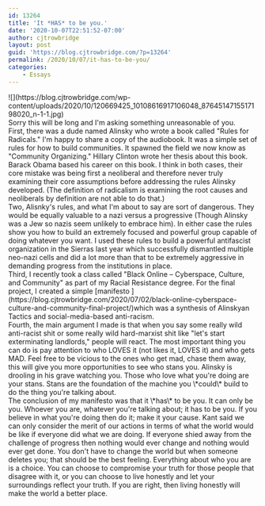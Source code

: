```yaml
---
id: 13264
title: 'It *HAS* to be you.'
date: '2020-10-07T22:51:52-07:00'
author: cjtrowbridge
layout: post
guid: 'https://blog.cjtrowbridge.com/?p=13264'
permalink: /2020/10/07/it-has-to-be-you/
categories:
    - Essays
---
```


<div class="" data-block="true" data-editor="559kb" data-offset-key="abjr0-0-0"><div data-offset-key="abjr0-0-0">![](https://blog.cjtrowbridge.com/wp-content/uploads/2020/10/120669425_10108616917106048_8764514715517198020_n-1-1.jpg)</div><div class="_1mf _1mj" data-offset-key="abjr0-0-0"><span data-offset-key="abjr0-0-0">Sorry this will be long and I'm asking something unreasonable of you.</span></div></div><div class="" data-block="true" data-editor="559kb" data-offset-key="6h43p-0-0"><div class="_1mf _1mj" data-offset-key="6h43p-0-0"><span data-offset-key="6h43p-0-0"> </span></div></div><div class="" data-block="true" data-editor="559kb" data-offset-key="a728r-0-0"><div class="_1mf _1mj" data-offset-key="a728r-0-0"><span data-offset-key="a728r-0-0">First, there was a dude named Alinsky who wrote a book called "Rules for Radicals." I'm happy to share a copy of the audiobook. It was a simple set of rules for how to build communities. It spawned the field we now know as "Community Organizing." Hillary Clinton wrote her thesis about this book. Barack Obama based his career on this book. I think in both cases, their core mistake was being first a neoliberal and therefore never truly examining their core assumptions before addressing the rules Alinsky developed. (The definition of radicalism is examining the root causes and neoliberals by definition are not able to do that</span><span data-offset-key="a728r-0-0">.)</span></div></div><div class="" data-block="true" data-editor="559kb" data-offset-key="dtrbc-0-0"><div class="_1mf _1mj" data-offset-key="dtrbc-0-0"><span data-offset-key="dtrbc-0-0"> </span></div></div><div class="" data-block="true" data-editor="559kb" data-offset-key="c4f9q-0-0"><div class="_1mf _1mj" data-offset-key="c4f9q-0-0"><span data-offset-key="c4f9q-0-0">Two, Alisnky's rules, and what I'm about to say are sort of dangerous. They would be equally valuable to a nazi versus a progressive (Though Alinsky was a Jew so nazis seem unlikely to embrace him). In either case the rules show you how to build an extremely focused and powerful group capable of doing whatever you want. I used these rules to build a powerful antifascist organization in the Sierras last year which successfully dismantled multiple neo-nazi cells and did a lot more than that to be extremely aggressive in demanding progress from the institutions in place.</span></div></div><div class="" data-block="true" data-editor="559kb" data-offset-key="4888v-0-0"><div class="_1mf _1mj" data-offset-key="4888v-0-0"><span data-offset-key="4888v-0-0"> </span></div></div><div class="" data-block="true" data-editor="559kb" data-offset-key="2m69j-0-0"><div class="_1mf _1mj" data-offset-key="2m69j-0-0"><span data-offset-key="2m69j-0-0">Third, I recently took a class called "Black Online – Cyberspace, Culture, and Community" as part of my Racial Resistance degree. For the final project, I created a simple [manifesto ](https://blog.cjtrowbridge.com/2020/07/02/black-online-cyberspace-culture-and-community-final-project/)</span>which was a synthesis of Alinskyan Tactics and social-media-based anti-racism.</div></div><div class="" data-block="true" data-editor="559kb" data-offset-key="8vk8g-0-0"><div class="_1mf _1mj" data-offset-key="8vk8g-0-0"><span data-offset-key="8vk8g-0-0"> </span></div></div><div class="" data-block="true" data-editor="559kb" data-offset-key="8ansv-0-0"><div class="_1mf _1mj" data-offset-key="8ansv-0-0"><span data-offset-key="8ansv-0-0">Fourth, the main argument I made is that when you say some really wild anti-racist shit or some really wild hard-marxist shit like "let's start exterminating landlords," people will react. The most important thing you can do is pay attention to who LOVES it (not likes it, LOVES it) and who gets MAD. Feel free to be vicious to the ones who get mad, chase them away, this will give you more opportunities to see who stans you. Alinsky is drooling in his grave watching you. Those who love what you're doing are your stans. Stans are the foundation of the machine you \*could\* build to do the thing you're talking about.</span></div></div><div class="" data-block="true" data-editor="559kb" data-offset-key="fnb3b-0-0"><div class="_1mf _1mj" data-offset-key="fnb3b-0-0"><span data-offset-key="fnb3b-0-0"> </span></div></div><div class="" data-block="true" data-editor="559kb" data-offset-key="5fup8-0-0"><div class="_1mf _1mj" data-offset-key="5fup8-0-0"><span data-offset-key="5fup8-0-0">The conclusion of my manifesto was that it \*has\* to be you. It can only be you. Whoever you are, whatever you're talking about; it has to be you. If you believe in what you're doing then do it; make it your cause. Kant said we can only consider the merit of our actions in terms of what the world would be like if everyone did what we are doing. If everyone shied away from the challenge of progress then nothing would ever change and nothing would ever get done. You don't have to change the world but when someone deletes you; that should be the best feeling. Everything about who you are is a choice. You can choose to compromise your truth for those people that disagree with it, or you can choose to live honestly and let your surroundings reflect your truth. If you are right, then living honestly will make the world a better place.</span></div></div>
